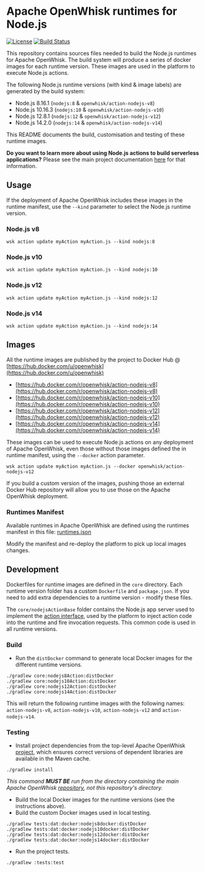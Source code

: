 <!--
#
# Licensed to the Apache Software Foundation (ASF) under one or more
# contributor license agreements.  See the NOTICE file distributed with
# this work for additional information regarding copyright ownership.
# The ASF licenses this file to You under the Apache License, Version 2.0
# (the "License"); you may not use this file except in compliance with
# the License.  You may obtain a copy of the License at
#
#     http://www.apache.org/licenses/LICENSE-2.0
#
# Unless required by applicable law or agreed to in writing, software
# distributed under the License is distributed on an "AS IS" BASIS,
# WITHOUT WARRANTIES OR CONDITIONS OF ANY KIND, either express or implied.
# See the License for the specific language governing permissions and
# limitations under the License.
#
-->

# Apache OpenWhisk runtimes for Node.js

[![License](https://img.shields.io/badge/license-Apache--2.0-blue.svg)](http://www.apache.org/licenses/LICENSE-2.0)
[![Build Status](https://travis-ci.org/apache/openwhisk-runtime-nodejs.svg?branch=master)](https://travis-ci.org/apache/openwhisk-runtime-nodejs)

This repository contains sources files needed to build the Node.js runtimes for Apache OpenWhisk. The build system will produce a series of docker images for each runtime version. These images are used in the platform to execute Node.js actions.

The following Node.js runtime versions (with kind & image labels) are generated by the build system:

- Node.js 8.16.1 (`nodejs:8` & `openwhisk/action-nodejs-v8`)
- Node.js 10.16.3 (`nodejs:10` &  `openwhisk/action-nodejs-v10`)
- Node.js 12.8.1 (`nodejs:12` & `openwhisk/action-nodejs-v12`)
- Node.js 14.2.0 (`nodejs:14` & `openwhisk/action-nodejs-v14`)

This README documents the build, customisation and testing of these runtime images.

**Do you want to learn more about using Node.js actions to build serverless applications?** Please see the main project documentation [here](https://github.com/apache/openwhisk/blob/master/docs/actions-nodejs.md) for that information.

## Usage

If the deployment of Apache OpenWhisk includes these images in the runtime manifest, use the `--kind` parameter to select the Node.js runtime version.

### Node.js v8

```
wsk action update myAction myAction.js --kind nodejs:8
```

### Node.js v10

```
wsk action update myAction myAction.js --kind nodejs:10
```

### Node.js v12

```
wsk action update myAction myAction.js --kind nodejs:12
```

### Node.js v14

```
wsk action update myAction myAction.js --kind nodejs:14
```

## Images

All the runtime images are published by the project to Docker Hub @ [https://hub.docker.com/u/openwhisk](https://hub.docker.com/u/openwhisk)

- [https://hub.docker.com/r/openwhisk/action-nodejs-v8](https://hub.docker.com/r/openwhisk/action-nodejs-v8)
- [https://hub.docker.com/r/openwhisk/action-nodejs-v10](https://hub.docker.com/r/openwhisk/action-nodejs-v10)
- [https://hub.docker.com/r/openwhisk/action-nodejs-v12](https://hub.docker.com/r/openwhisk/action-nodejs-v12)
- [https://hub.docker.com/r/openwhisk/action-nodejs-v14](https://hub.docker.com/r/openwhisk/action-nodejs-v14)

These images can be used to execute Node.js actions on any deployment of Apache OpenWhisk, even those without those images defined the in runtime manifest, using the `--docker` action parameter.

```
wsk action update myAction myAction.js --docker openwhisk/action-nodejs-v12
```

If you build a custom version of the images, pushing those an external Docker Hub repository will allow you to use those on the Apache OpenWhisk deployment.

### Runtimes Manifest

Available runtimes in Apache OpenWhisk are defined using the runtimes manifest in this file: [runtimes.json](https://github.com/apache/openwhisk/blob/9dacce433cfdd64aa1e4f5c8eab6db31df8c4eae/ansible/files/runtimes.json#L3-L52)

Modify the manifest and re-deploy the platform to pick up local images changes.

## Development

Dockerfiles for runtime images are defined in the `core` directory. Each runtime version folder has a custom `Dockerfile` and `package.json`. If you need to add extra dependencies to a runtime version - modify these files.

The `core/nodejsActionBase` folder contains the Node.js app server used to implement the [action interface](https://github.com/apache/openwhisk/blob/master/docs/actions-new.md#action-interface), used by the platform to inject action code into the runtime and fire invocation requests. This common code is used in all runtime versions.

### Build

- Run the `distDocker` command to generate local Docker images for the different runtime versions.

```
./gradlew core:nodejs8Action:distDocker
./gradlew core:nodejs10Action:distDocker
./gradlew core:nodejs12Action:distDocker
./gradlew core:nodejs14Action:distDocker
```

This will return the following runtime images with the following names: `action-nodejs-v8`, `action-nodejs-v10`, `action-nodejs-v12` and `action-nodejs-v14`.

### Testing

- Install project dependencies from the top-level Apache OpenWhisk [project](https://github.com/apache/openwhisk), which ensures correct versions of dependent libraries are available in the Maven cache.

```
./gradlew install
```

*This command **MUST BE** run from the directory containing the main Apache OpenWhisk [repository](https://github.com/apache/openwhisk), not this repository's directory.*

- Build the local Docker images for the runtime versions (see the instructions above).
- Build the custom Docker images used in local testing.

```
./gradlew tests:dat:docker:nodejs8docker:distDocker
./gradlew tests:dat:docker:nodejs10docker:distDocker
./gradlew tests:dat:docker:nodejs12docker:distDocker
./gradlew tests:dat:docker:nodejs14docker:distDocker
```

- Run the project tests.

```
./gradlew :tests:test
```
